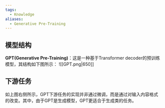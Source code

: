 ```yaml
---
tags:
  - Knowledge
aliases:
  - Generative Pre-Training
---
```

## 模型结构
**GPT(Generative Pre-Training)**：这是一种基于Transformer decoder的预训练模型，其结构如下图所示：
![[GPT.png|650]]
## 下游任务
如上图右侧所示，GPT下游任务的实现并非通过微调，而是通过对输入内容格式的改变。其中，由于GPT是生成模型，GPT更适合于生成类的任务。